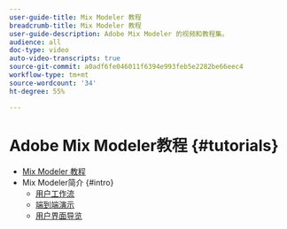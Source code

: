 ```yaml
---
user-guide-title: Mix Modeler 教程
breadcrumb-title: Mix Modeler 教程
user-guide-description: Adobe Mix Modeler 的视频和教程集。
audience: all
doc-type: video
auto-video-transcripts: true
source-git-commit: a0adf6fe046011f6394e993feb5e2282be66eec4
workflow-type: tm+mt
source-wordcount: '34'
ht-degree: 55%

---
```



# Adobe Mix Modeler教程 {#tutorials}

+ [Mix Modeler 教程](/help/tutorials/overview.md)
+ Mix Modeler简介 {#intro}
   + [用户工作流](/help/tutorials/intro/user-workflow.md)
   + [端到端演示](/help/tutorials/intro/demo.md)
   + [用户界面导览](/help/tutorials/intro/user-interface-tour.md)
